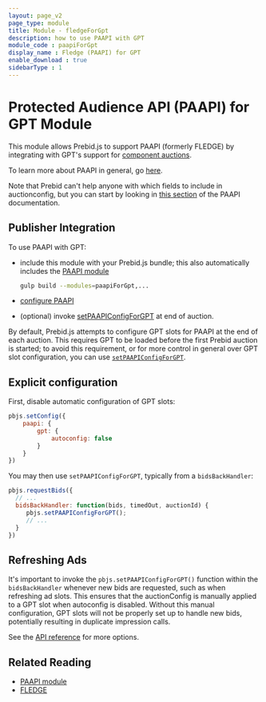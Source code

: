 ```yaml
---
layout: page_v2
page_type: module
title: Module - fledgeForGpt
description: how to use PAAPI with GPT
module_code : paapiForGpt
display_name : Fledge (PAAPI) for GPT
enable_download : true
sidebarType : 1
---
```


# Protected Audience API (PAAPI) for GPT Module

This module allows Prebid.js to support PAAPI (formerly FLEDGE) by integrating with GPT's support for [component auctions](https://developers.google.com/publisher-tag/reference#googletag.config.componentauctionconfig).

To learn more about PAAPI in general, go [here](https://github.com/WICG/turtledove/blob/main/FLEDGE.md).

Note that Prebid can't help anyone with which fields to include in auctionconfig, but you can start by looking in [this section](https://github.com/WICG/turtledove/blob/main/FLEDGE.md#21-initiating-an-on-device-auction) of the PAAPI documentation.

## Publisher Integration

To use PAAPI with GPT:

- include this module with your Prebid.js bundle; this also automatically includes the [PAAPI module](/dev-docs/modules/paapi.html)

    ```bash
   gulp build --modules=paapiForGpt,...     
    ```

- [configure PAAPI](/dev-docs/modules/paapi.html#config)
- (optional) invoke [setPAAPIConfigForGPT](/dev-docs/publisher-api-reference/setPAAPIConfigForGPT.html) at end of auction.

By default, Prebid.js attempts to configure GPT slots for PAAPI at the end of each auction. This requires GPT to be loaded before the first Prebid auction is started; to avoid this requirement, or for more control in general over GPT slot configuration, you can use [`setPAAPIConfigForGPT`](/dev-docs/publisher-api-reference/setPAAPIConfigForGPT.html).

## Explicit configuration

First, disable automatic configuration of GPT slots:

```js
pbjs.setConfig({
    paapi: {
        gpt: {
            autoconfig: false
        }
    }
})
```

You may then use `setPAAPIConfigForGPT`, typically from a `bidsBackHandler`:

```js
pbjs.requestBids({
  // ...
  bidsBackHandler: function(bids, timedOut, auctionId) {  
     pbjs.setPAAPIConfigForGPT();
     // ...
  }
})
```

## Refreshing Ads

It's important to invoke the `pbjs.setPAAPIConfigForGPT()` function within the `bidsBackHandler` whenever new bids are requested, such as when refreshing ad slots. This ensures that the auctionConfig is manually applied to a GPT slot when autoconfig is disabled. Without this manual configuration, GPT slots will not be properly set up to handle new bids, potentially resulting in duplicate impression calls.

See the [API reference](/dev-docs/publisher-api-reference/setPAAPIConfigForGpt.html) for more options.

## Related Reading

- [PAAPI module](/dev-docs/modules/paapi.html)
- [FLEDGE](https://github.com/WICG/turtledove/blob/main/FLEDGE.md)
